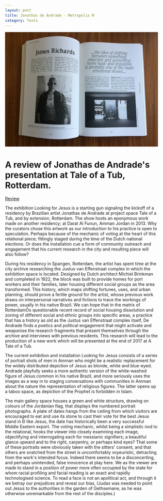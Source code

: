 ```yaml
---
layout: post
title: Jonathas de Andrade - Metropolis M
category: Texts
---
```


![11-30-11-1](/assets/img/03-18-17.jpg)

# A review of Jonathas de Andrade's presentation at Tale of a Tub, Rotterdam.

[Review](http://www.metropolism.com/en/reviews/31132_looking_for_jesus)

The exhibition Looking for Jesus is a starting gun signaling the kickoff of a residency by Brazilian artist Jonathas de Andrade at project space Tale of a Tub, and by extension, Rotterdam. The show hosts an eponymous work made on another residency; at Darat Al Funun, Amman Jordan in 2013. Why the curators chose this artwork as our introduction to his practice is open to speculation. Perhaps because of the mechanic of voting at the heart of this relational piece; fittingly staged during the time of the Dutch national elections. Or does the installation cue a form of community outreach and engagement that his current research in the city and resulting piece will also follow?

During his residency in Spangen, Rotterdam, the artist has spent time at the city archive researching the Justus van Effenstraat complex in which the exhibition space is located. Designed by Dutch architect Michiel Brinkman and completed in 1922, the block was built to provide homes for port workers and their families, later housing different social groups as the area transformed. This history, which maps shifting fortunes, uses, and urban planning, should prove a fertile ground for the artist, whose previous work draws on interpersonal narratives and fictions to trace the workings of power, usually in his native Brazil. We can hope that in the matrix of RotterdamÕs questionable recent record of social housing dissolution and zoning of different social and ethnic groups into specific areas, a practice that has a history as old as the Justus van Effenstraat complex itself, De Andrade finds a poetics and political engagement that might activate and weaponise the research fragments that present themselves through the archive and interviews with previous residents. This research will lead to the production of a new work which will be presented at the end of 2017 at A Tale of a Tub.

The current exhibition and installation Looking for Jesus consists of a series of portrait shots of men in Amman who might be a realistic replacement for the widely distributed depiction of Jesus as blonde, white and blue-eyed. Andrade playfully seeks a more authentic version of the white-washed figure of Jesus common in his native Brazil, and more seriously uses the images as a way in to staging conversations with communities in Amman about the nature the representation of religious figures. The latter opens up a taboo space, as depiction of the Prophet is forbidden in Islam. 

The main gallery space houses a green and white structure, drawing on colours of the Jordanian flag, that displays the numbered portrait photographs. A plate of dates hangs from the ceiling from which visitors are encouraged to eat and use its stone to cast their vote for the best Jesus stand in Ð like Jesus, the date has historically been a very successful Middle Eastern export. The voting mechanic, whilst being a simplistic nod to the relational, hooks the viewer into closely examining each image, objectifying and interrogating each for messianic signifiers; a beautiful glance upward and to the right, carpentry, or perhaps kind eyes? That some of these portraits were obviously taken with the sitters' consent, and that others are snatched from the street is uncomfortably voyeuristic, detracting from the work's intended focus. Indeed there seems to be a disconcerting, and perhaps unintended, false innocence at play here. We as the viewer are made to stand in a position of power more often occupied by the state for whom racial profiling and facial reading is an exact and rapidly technologised science. To read a face is not an apolitical act, and through it we betray our prejudices and reveal our bias, (Judas was needed to point out Jesus to the authorities in the garden of Gethsemane, as he was otherwise unremarkable from the rest of the disciples.)